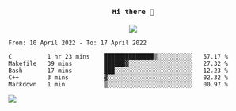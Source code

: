 <h4 align="center"><samp> Hi there 👋  </samp></h4>

<p align="center">
  
  <a href="https://github.com/bznick98">
    <img align="center" src="https://github-readme-stats.vercel.app/api?username=bznick98&hide=issues,prs&show_icons=true&theme=gruvbox" />
  </a>
  
  <!--START_SECTION:waka-->

```text
From: 10 April 2022 - To: 17 April 2022

C          1 hr 23 mins    ██████████████▒░░░░░░░░░░   57.17 %
Makefile   39 mins         ██████▓░░░░░░░░░░░░░░░░░░   27.32 %
Bash       17 mins         ███░░░░░░░░░░░░░░░░░░░░░░   12.23 %
C++        3 mins          ▓░░░░░░░░░░░░░░░░░░░░░░░░   02.32 %
Markdown   1 min           ▒░░░░░░░░░░░░░░░░░░░░░░░░   00.97 %
```

<!--END_SECTION:waka-->
  
 
</p>

![](https://visitor-badge.glitch.me/badge?page_id=bznick98.bznick98)
